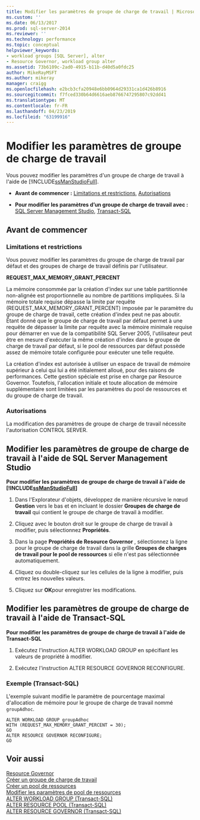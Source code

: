 ```yaml
---
title: Modifier les paramètres de groupe de charge de travail | Microsoft Docs
ms.custom: ''
ms.date: 06/13/2017
ms.prod: sql-server-2014
ms.reviewer: ''
ms.technology: performance
ms.topic: conceptual
helpviewer_keywords:
- workload groups [SQL Server], alter
- Resource Governor, workload group alter
ms.assetid: 73b6109c-2ad0-4915-b11b-d40d5a0fdc25
author: MikeRayMSFT
ms.author: mikeray
manager: craigg
ms.openlocfilehash: e2bcb3cfa20948e6bb0964d29331ca1d426b8916
ms.sourcegitcommit: f7fced330b64d6616aeb8766747295807c92dd41
ms.translationtype: MT
ms.contentlocale: fr-FR
ms.lasthandoff: 04/23/2019
ms.locfileid: "63199916"
---
```

# <a name="change-workload-group-settings"></a>Modifier les paramètres de groupe de charge de travail
  Vous pouvez modifier les paramètres d'un groupe de charge de travail à l'aide de [!INCLUDE[ssManStudioFull](../../includes/ssmanstudiofull-md.md)].  
  
-   **Avant de commencer :**  [Limitations et restrictions](#LimitationsRestrictions), [Autorisations](#Permissions)  
  
-   **Pour modifier les paramètres d’un groupe de charge de travail avec :**  [SQL Server Management Studio](#ChgWGProp), [Transact-SQL](#ChgWGTSQL)  
  
## <a name="before-you-begin"></a>Avant de commencer  
  
###  <a name="LimitationsRestrictions"></a> Limitations et restrictions  
 Vous pouvez modifier les paramètres du groupe de charge de travail par défaut et des groupes de charge de travail définis par l'utilisateur.  
  
 **REQUEST_MAX_MEMORY_GRANT_PERCENT**  
  
 La mémoire consommée par la création d'index sur une table partitionnée non-alignée est proportionnelle au nombre de partitions impliquées. Si la mémoire totale requise dépasse la limite par requête (REQUEST_MAX_MEMORY_GRANT_PERCENT) imposée par le paramètre du groupe de charge de travail, cette création d'index peut ne pas aboutir. Étant donné que le groupe de charge de travail par défaut permet à une requête de dépasser la limite par requête avec la mémoire minimale requise pour démarrer en vue de la compatibilité SQL Server 2005, l'utilisateur peut être en mesure d'exécuter la même création d'index dans le groupe de charge de travail par défaut, si le pool de ressources par défaut possède assez de mémoire totale configurée pour exécuter une telle requête.  
  
 La création d'index est autorisée à utiliser un espace de travail de mémoire supérieur à celui qui lui a été initialement alloué, pour des raisons de performances. Cette gestion spéciale est prise en charge par Resource Governor. Toutefois, l'allocation initiale et toute allocation de mémoire supplémentaire sont limitées par les paramètres du pool de ressources et du groupe de charge de travail.  
  
###  <a name="Permissions"></a> Autorisations  
 La modification des paramètres de groupe de charge de travail nécessite l'autorisation CONTROL SERVER.  
  
##  <a name="ChgWGProp"></a> Modifier les paramètres de groupe de charge de travail à l'aide de SQL Server Management Studio  
 **Pour modifier les paramètres de groupe de charge de travail à l'aide de [!INCLUDE[ssManStudioFull](../../includes/ssmanstudiofull-md.md)]**  
  
1.  Dans l'Explorateur d'objets, développez de manière récursive le nœud **Gestion** vers le bas et en incluant le dossier **Groupes de charge de travail** qui contient le groupe de charge de travail à modifier.  
  
2.  Cliquez avec le bouton droit sur le groupe de charge de travail à modifier, puis sélectionnez **Propriétés**.  
  
3.  Dans la page **Propriétés de Resource Governor** , sélectionnez la ligne pour le groupe de charge de travail dans la grille **Groupes de charges de travail pour le pool de ressources** si elle n'est pas sélectionnée automatiquement.  
  
4.  Cliquez ou double-cliquez sur les cellules de la ligne à modifier, puis entrez les nouvelles valeurs.  
  
5.  Cliquez sur **OK**pour enregistrer les modifications.  
  
##  <a name="ChgWGTSQL"></a> Modifier les paramètres de groupe de charge de travail à l'aide de Transact-SQL  
 **Pour modifier les paramètres de groupe de charge de travail à l'aide de Transact-SQL**  
  
1.  Exécutez l'instruction ALTER WORKLOAD GROUP en spécifiant les valeurs de propriété à modifier.  
  
2.  Exécutez l'instruction ALTER RESOURCE GOVERNOR RECONFIGURE.  
  
### <a name="example-transact-sql"></a>Exemple (Transact-SQL)  
 L'exemple suivant modifie le paramètre de pourcentage maximal d'allocation de mémoire pour le groupe de charge de travail nommé `groupAdhoc`.  
  
```  
ALTER WORKLOAD GROUP groupAdhoc  
WITH (REQUEST_MAX_MEMORY_GRANT_PERCENT = 30);  
GO  
ALTER RESOURCE GOVERNOR RECONFIGURE;  
GO  
```  
  
## <a name="see-also"></a>Voir aussi  
 [Resource Governor](resource-governor.md)   
 [Créer un groupe de charge de travail](create-a-workload-group.md)   
 [Créer un pool de ressources](create-a-resource-pool.md)   
 [Modifier les paramètres de pool de ressources](change-resource-pool-settings.md)   
 [ALTER WORKLOAD GROUP &#40;Transact-SQL&#41;](/sql/t-sql/statements/alter-workload-group-transact-sql)   
 [ALTER RESOURCE POOL &#40;Transact-SQL&#41;](/sql/t-sql/statements/alter-resource-pool-transact-sql)   
 [ALTER RESOURCE GOVERNOR &#40;Transact-SQL&#41;](/sql/t-sql/statements/alter-resource-governor-transact-sql)  
  
  
